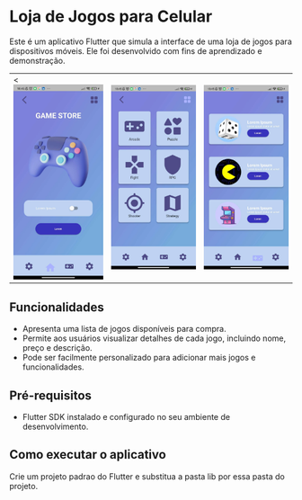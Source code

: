 # Loja de Jogos para Celular

Este é um aplicativo Flutter que simula a interface de uma loja de jogos para dispositivos móveis. Ele foi desenvolvido com fins de aprendizado e demonstração.

<table>
  <tr>
    <td><<img src="lib/screenshots/screenshot1.jpg" alt="Captura de tela da Loja de Jogos" width="230"></td>
    <td><img src="lib/screenshots/screenshot2.jpg" alt="Captura de tela da Loja de Jogos" width="230"></td>
    <td><img src="lib/screenshots/screenshot3.jpg" alt="Captura de tela da Loja de Jogos" width="230"></td>
  </tr>
</table>

## Funcionalidades

- Apresenta uma lista de jogos disponíveis para compra.
- Permite aos usuários visualizar detalhes de cada jogo, incluindo nome, preço e descrição.
- Pode ser facilmente personalizado para adicionar mais jogos e funcionalidades.

## Pré-requisitos

- Flutter SDK instalado e configurado no seu ambiente de desenvolvimento.

## Como executar o aplicativo
Crie um projeto padrao do Flutter e substitua a pasta lib por essa pasta do projeto.
